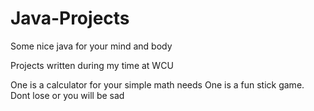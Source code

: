 # Java-Projects
Some nice java for your mind and body

Projects written during my time at WCU

One is a calculator for your simple math needs
One is a fun stick game. Dont lose or you will be sad
